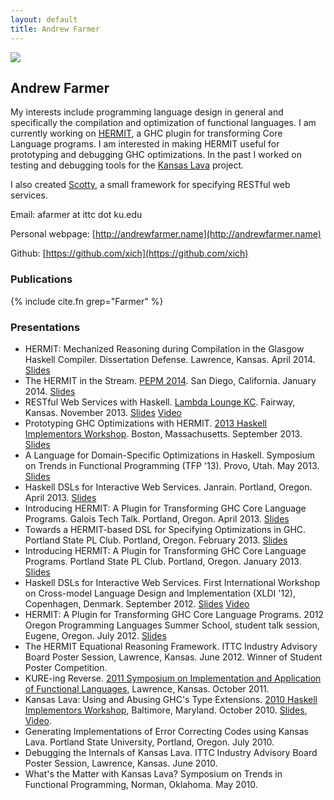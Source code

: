 ```yaml
---
layout: default
title: Andrew Farmer
---
```


<img src="{{site.baseurl}}/images/andrewfarmer/me.jpg" class="floatleft"/>

## Andrew Farmer

My interests include programming
language design in general and specifically the compilation and optimization
of functional languages.
I am currently working on [HERMIT](http://www.ittc.ku.edu/csdl/fpg/software/hermit.html),
a GHC plugin for transforming Core Language programs.
I am interested in making HERMIT useful for prototyping and debugging GHC optimizations.
In the past I worked on testing and debugging tools for
the [Kansas Lava](http://www.ittc.ku.edu/csdl/fpg/software/kansas-lava.html) project.

I also created [Scotty](http://hackage.haskell.org/package/scotty), a small framework
for specifying RESTful web services.

Email: afarmer at ittc dot ku.edu

Personal webpage: [http://andrewfarmer.name](http://andrewfarmer.name)

Github: [https://github.com/xich](https://github.com/xich)


### Publications

{% include cite.fn grep="Farmer" %}

### Presentations

- HERMIT: Mechanized Reasoning during Compilation in the Glasgow Haskell Compiler. Dissertation Defense. Lawrence, Kansas. April 2014. [Slides](http://www.ittc.ku.edu/~afarmer/talks/defense.html)
- The HERMIT in the Stream. [PEPM 2014](http://www.program-transformation.org/PEPM14). San Diego, California. January 2014. [Slides](http://www.ittc.ku.edu/~afarmer/talks/concatmap-pepm14.html)
- RESTful Web Services with Haskell. [Lambda Lounge KC](http://www.meetup.com/lamba-lounge-kc/events/149077972/). Fairway, Kansas. November 2013. [Slides](http://www.ittc.ku.edu/~afarmer/talks/lambdaloungekc.html) [Video](https://db.tt/WGVW6UZV)
- Prototyping GHC Optimizations with HERMIT. [2013 Haskell Implementors Workshop](http://www.haskell.org/haskellwiki/HaskellImplementorsWorkshop/2013). Boston, Massachusetts. September 2013. [Slides](http://www.ittc.ku.edu/~afarmer/hiw-13.html)
- A Language for Domain-Specific Optimizations in Haskell. Symposium on Trends in Functional Programming (TFP '13). Provo, Utah. May 2013. [Slides](http://www.ittc.ku.edu/~afarmer/tfp-13.html)
- Haskell DSLs for Interactive Web Services. Janrain. Portland, Oregon. April 2013. [Slides](http://www.ittc.ku.edu/~afarmer/janrain-apr-13.html)
- Introducing HERMIT: A Plugin for Transforming GHC Core Language Programs. Galois Tech Talk. Portland, Oregon. April 2013. [Slides](http://www.ittc.ku.edu/~afarmer/galois-apr-13.html)
- Towards a HERMIT-based DSL for Specifying Optimizations in GHC. Portland State PL Club. Portland, Oregon. February 2013. [Slides](http://www.ittc.ku.edu/~afarmer/pdx-pl-club2.html)
- Introducing HERMIT: A Plugin for Transforming GHC Core Language Programs. Portland State PL Club. Portland, Oregon. January 2013. [Slides](http://www.ittc.ku.edu/~afarmer/pdx-pl-club.html)
- Haskell DSLs for Interactive Web Services. First International Workshop on Cross-model Language Design and Implementation (XLDI '12), Copenhagen, Denmark. September 2012. [Slides](http://www.ittc.ku.edu/~afarmer/sunroof-xldi12.html) [Video](http://www.youtube.com/watch?v=ivMHHreMTvM)
- HERMIT: A Plugin for Transforming GHC Core Language Programs. 2012 Oregon Programming Languages Summer School, student talk session, Eugene, Oregon. July 2012. [Slides](http://www.ittc.ku.edu/~afarmer/oplss-hermit.html)
- The HERMIT Equational Reasoning Framework. ITTC Industry Advisory Board Poster Session, Lawrence, Kansas. June 2012. Winner of Student Poster Competition. <!-- <a href="">Poster</a> -->
- KURE-ing Reverse. [2011 Symposium on Implementation and Application of Functional Languages](http://www.ittc.ku.edu/ifl2011/), Lawrence, Kansas. October 2011.
- Kansas Lava: Using and Abusing GHC's Type Extensions. [2010 Haskell Implementors Workshop](http://haskell.org/haskellwiki/HaskellImplementorsWorkshop/2010), Baltimore, Maryland. October 2010. [Slides](http://www.scribd.com/doc/38559736/kansaslava-hiw10), [Video](http://www.vimeo.com/15571220).
- Generating Implementations of Error Correcting Codes using Kansas Lava. Portland State University, Portland, Oregon. July 2010.
- Debugging the Internals of Kansas Lava. ITTC Industry Advisory Board Poster Session, Lawrence, Kansas. June 2010.
- What's the Matter with Kansas Lava? Symposium on Trends in Functional Programming, Norman, Oklahoma. May 2010.
